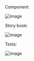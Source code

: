 Component:

![image](https://github.com/user-attachments/assets/911aea36-4dae-4c03-b888-5351c3cc87f3)

Story book:

![image](https://github.com/user-attachments/assets/1e60e680-e333-4b70-8240-669e0aaf15a7)

Tests:

![image](https://github.com/user-attachments/assets/bb73261c-2a8a-4ce9-b4ba-8cfb50a9c48f)

